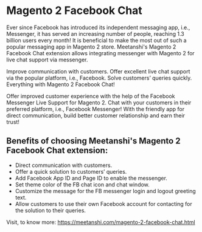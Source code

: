 # Magento 2 Facebook Chat

Ever since Facebook has introduced its independent messaging app, i.e., Messenger, it has served an increasing number of people, reaching 1.3 billion users every month! It is beneficial to make the most out of such a popular messaging app in Magento 2 store. Meetanshi's Magento 2 Facebook Chat extension allows integrating messenger with Magento 2 for live chat support via messenger.

Improve communication with customers. Offer excellent live chat support via the popular platform, i.e., Facebook. Solve customers’ queries quickly. Everything with Magento 2 Facebook Chat!

Offer improved customer experience with the help of the Facebook Messenger Live Support for Magento 2. Chat with your customers in their preferred platform, i.e., Facebook Messenger! With the friendly app for direct communication, build better customer relationship and earn their trust!

## Benefits of choosing Meetanshi's Magento 2 Facebook Chat extension:
* Direct communication with customers.
* Offer a quick solution to customers’ queries.
* Add Facebook App ID and Page ID to enable the messenger.
* Set theme color of the FB chat icon and chat window.
* Customize the message for the FB messenger login and logout greeting text.
* Allow customers to use their own Facebook account for contacting for the solution to their queries.

Visit, to know more: https://meetanshi.com/magento-2-facebook-chat.html
